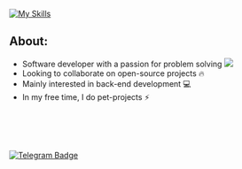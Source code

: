 [![My Skills](https://skillicons.dev/icons?i=python,git,typescript&theme=light)](https://skillicons.dev)


## About:

- Software developer with a passion for problem solving ![](https://cdn.betterttv.net/emote/609431bc39b5010444d0cbdc/1x)
- Looking to collaborate on open-source projects :fire: 
- Mainly interested in back-end development :computer:
- In my free time, I do pet-projects :zap: 




<br><br><br><br>
   <a href="https://t.me/f1rec0de">
    <img src="https://img.shields.io/badge/Telegram-blue?style=for-the-badge&logo=Telegram&logoColor=white" alt="Telegram Badge"/>
  </a>
